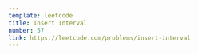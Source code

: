 ```yaml
---
template: leetcode
title: Insert Interval
number: 57
link: https://leetcode.com/problems/insert-interval
---
```

